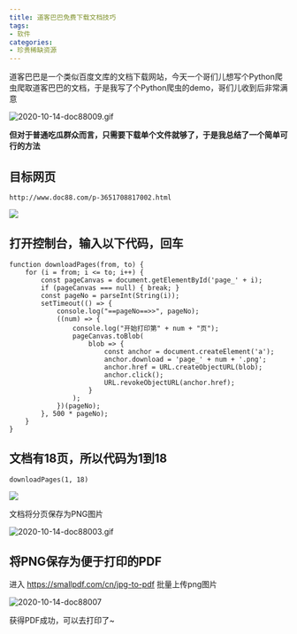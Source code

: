 ```yaml
---
title: 道客巴巴免费下载文档技巧
tags:
- 软件
categories:
- 珍贵稀缺资源
---
```


道客巴巴是一个类似百度文库的文档下载网站，今天一个哥们儿想写个Python爬虫爬取道客巴巴的文档，于是我写了个Python爬虫的demo，哥们儿收到后非常满意


![2020-10-14-doc88009.gif](https://cdn.fangyuanxiaozhan.com/assets/1694235420139ttMY6xCS.gif)


**但对于普通吃瓜群众而言，只需要下载单个文件就够了，于是我总结了一个简单可行的方法**

## 目标网页

```
http://www.doc88.com/p-3651708817002.html
```

![](https://cdn.fangyuanxiaozhan.com/assets/1694235421838Qm0m4YBK.png)

## 打开控制台，输入以下代码，回车

```
function downloadPages(from, to) {
    for (i = from; i <= to; i++) {
        const pageCanvas = document.getElementById('page_' + i);
        if (pageCanvas === null) { break; }
        const pageNo = parseInt(String(i));
        setTimeout(() => {
            console.log("==pageNo==>>", pageNo);
            ((num) => {
                console.log("开始打印第" + num + "页");
                pageCanvas.toBlob(
                    blob => {
                        const anchor = document.createElement('a');
                        anchor.download = 'page_' + num + '.png';
                        anchor.href = URL.createObjectURL(blob);
                        anchor.click();
                        URL.revokeObjectURL(anchor.href);
                    }
                );
            })(pageNo);
        }, 500 * pageNo);
    }
}
```

## 文档有18页，所以代码为1到18

```
downloadPages(1, 18)
```
![](https://cdn.fangyuanxiaozhan.com/assets/169423542332671sTHRBw.png)

文档将分页保存为PNG图片

![2020-10-14-doc88003.gif](https://cdn.fangyuanxiaozhan.com/assets/169423545170651XmTrr4.gif)


## 将PNG保存为便于打印的PDF


进入 https://smallpdf.com/cn/jpg-to-pdf 批量上传png图片


![2020-10-14-doc88007](https://cdn.fangyuanxiaozhan.com/assets/1694235462848sMr6JNBC.gif)

获得PDF成功，可以去打印了~